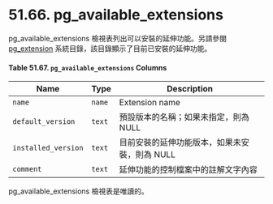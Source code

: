 # 51.66. pg\_available\_extensions

pg\_available\_extensions 檢視表列出可以安裝的延伸功能。另請參閱 [pg\_extension](pg\_extension.md) 系統目錄，該目錄顯示了目前已安裝的延伸功能。

#### **Table 51.67. `pg_available_extensions` Columns**

| Name                | Type   | Description               |
| ------------------- | ------ | ------------------------- |
| `name`              | `name` | Extension name            |
| `default_version`   | `text` | 預設版本的名稱；如果未指定，則為 NULL     |
| `installed_version` | `text` | 目前安裝的延伸功能版本，如果未安裝，則為 NULL |
| `comment`           | `text` | 延伸功能的控制檔案中的註解文字內容         |

pg\_available\_extensions 檢視表是唯讀的。
